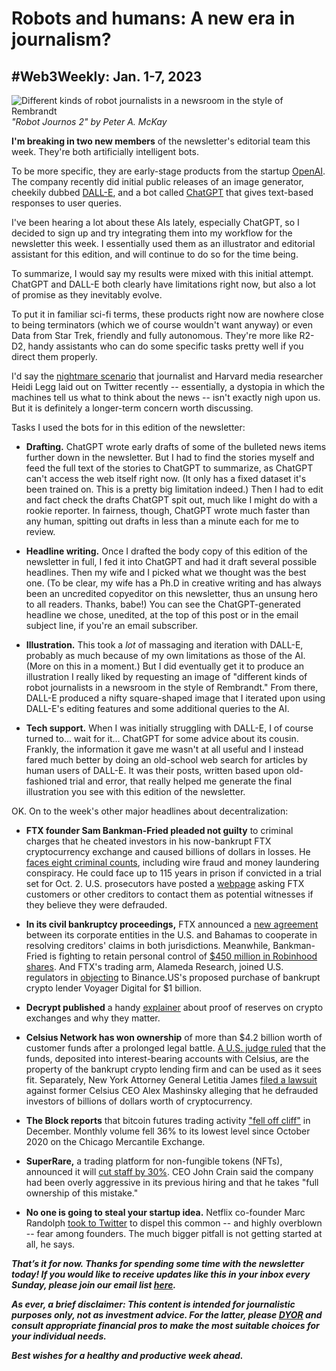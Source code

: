 # Robots and humans: A new era in journalism?
## #Web3Weekly: Jan. 1-7, 2023

![Different kinds of robot journalists in a newsroom in the style of Rembrandt](https://w3w.news/img/illos/robot-journos-2-cropped.jpg)
*"Robot Journos 2" by Peter A. McKay*

**I'm breaking in two new members** of the newsletter's editorial team this week. They're both artificially intelligent bots.

To be more specific, they are early-stage products from the startup
[OpenAI](https://openai.com/). The company recently did initial public releases of an image generator, cheekily dubbed [DALL-E](https://openai.com/dall-e-2/), and a bot called [ChatGPT](https://chat.openai.com/) that gives text-based responses to user queries.  

I've been hearing a lot about these AIs lately, especially ChatGPT, so I decided to sign up and try integrating them into my workflow for the newsletter this week. I essentially used them as an illustrator and editorial assistant for this edition, and will continue to do so for the time being.

To summarize, I would say my results were mixed with this initial attempt. ChatGPT and DALL-E both clearly have limitations right now, but also a lot of promise as they inevitably evolve.

To put it in familiar sci-fi terms, these products right now are nowhere close to being terminators (which we of course wouldn't want anyway) or even Data from Star Trek, friendly and fully autonomous. They're more like R2-D2, handy assistants who can do some specific tasks pretty well if you direct them properly.

I'd say the [nightmare scenario](https://twitter.com/heidilegg/status/1609607413149073414) that journalist and Harvard media researcher Heidi Legg laid out on Twitter recently -- essentially, a dystopia in which the machines tell us what to think about the news -- isn't exactly nigh upon us. But it is definitely a longer-term concern worth discussing.

Tasks I used the bots for in this edition of the newsletter:

- **Drafting.** ChatGPT wrote early drafts of some of the bulleted news items further down in the newsletter. But I had to find the stories myself and feed the full text of the stories to ChatGPT to summarize, as ChatGPT can't access the web itself right now. (It only has a fixed dataset it's been trained on. This is a pretty big limitation indeed.) Then I had to edit and fact check the drafts ChatGPT spit out, much like I might do with a rookie reporter. In fairness, though, ChatGPT wrote much faster than any human, spitting out drafts in less than a minute each for me to review.

- **Headline writing.** Once I drafted the body copy of this edition of the newsletter in full, I fed it into ChatGPT and had it draft several possible headlines. Then my wife and I picked what we thought was the best one. (To be clear, my wife has a Ph.D in creative writing and has always been an uncredited copyeditor on this newsletter, thus an unsung hero to all readers. Thanks, babe!) You can see the ChatGPT-generated headline we chose, unedited, at the top of this post or in the email subject line, if you're an email subscriber.

- **Illustration.** This took a *lot* of massaging and iteration with DALL-E, probably as much because of my own limitations as those of the AI. (More on this in a moment.) But I did eventually get it to produce an illustration I really liked by requesting an image of "different kinds of robot journalists in a newsroom in the style of Rembrandt." From there, DALL-E produced a nifty square-shaped image that I iterated upon using DALL-E's editing features and some additional queries to the AI.

- **Tech support.** When I was initially struggling with DALL-E, I of course turned to... wait for it... ChatGPT for some advice about its cousin. Frankly, the information it gave me wasn't at all useful and I instead fared much better by doing an old-school web search for articles by human users of DALL-E. It was their posts, written based upon old-fashioned trial and error, that really helped me generate the final illustration you see with this edition of the newsletter.  

OK. On to the week's other major headlines about decentralization:

- **FTX founder Sam Bankman-Fried pleaded not guilty** to criminal charges that he cheated investors in his now-bankrupt FTX cryptocurrency exchange and caused billions of dollars in losses. He [faces eight criminal counts](https://www.reuters.com/legal/bankman-fried-set-enter-not-guilty-plea-ftx-fraud-case-2023-01-03/), including wire fraud and money laundering conspiracy. He could face up to 115 years in prison if convicted in a trial set for Oct. 2. U.S. prosecutors have posted a [webpage](https://www.justice.gov/usao-sdny/united-states-v-samuel-bankman-fried-aka-sbf-22-cr-673-lak) asking FTX customers or other creditors to contact them as potential witnesses if they believe they were defrauded.

- **In its civil bankruptcy proceedings,** FTX announced a [new agreement](https://www.prnewswire.com/news-releases/ftx-debtors-and-ftx-dm-bahamas-announce-cooperation-agreement-301715690.html) between its corporate entities in the U.S. and Bahamas to cooperate in resolving creditors' claims in both jurisdictions. Meanwhile, Bankman-Fried is fighting to retain personal control of [$450 million in Robinhood shares](https://www.coindesk.com/business/2023/01/06/sam-bankman-fried-seeks-to-keep-grasp-on-450m-in-robinhood-shares/). And FTX's trading arm, Alameda Research, joined U.S. regulators in [objecting](https://www.coindesk.com/policy/2023/01/05/bankman-frieds-alameda-joins-chorus-objecting-to-binance-voyager-buy/) to Binance.US's proposed purchase of bankrupt crypto lender Voyager Digital for $1 billion.

- **Decrypt published** a handy [explainer](https://decrypt.co/resources/what-are-proof-reserves-why-do-they-matter) about proof of reserves on crypto exchanges and why they matter.  

- **Celsius Network has won ownership** of more than $4.2 billion worth of customer funds after a prolonged legal battle. [A U.S. judge ruled](https://247wallst.com/investing/2023/01/05/celsius-wins-ownership-of-4-2b-worth-of-customers-funds/) that the funds, deposited into interest-bearing accounts with Celsius, are the property of the bankrupt crypto lending firm and can be used as it sees fit. Separately, New York Attorney General Letitia James [filed a lawsuit](https://ag.ny.gov/press-release/2023/attorney-general-james-sues-former-ceo-celsius-cryptocurrency-platform-defrauding) against former Celsius CEO Alex Mashinsky alleging that he defrauded investors of billions of dollars worth of cryptocurrency.

- **The Block reports** that bitcoin futures trading activity ["fell off cliff"](https://www.theblock.co/post/199817/bitcoin-futures-activity-fell-off-cliff-in-december) in December. Monthly volume fell 36% to its lowest level since October 2020 on the Chicago Mercantile Exchange.

- **SuperRare,** a trading platform for non-fungible tokens (NFTs), announced it will [cut staff by 30%](https://decrypt.co/118615/nft-marketplace-superrare-cuts-30-of-staff-we-over-hired). CEO John Crain said the company had been overly aggressive in its previous hiring and that he takes "full ownership of this mistake."

- **No one is going to steal your startup idea.** Netflix co-founder Marc Randolph [took to Twitter](https://twitter.com/mbrandolph/status/1606168786918289408) to dispel this common -- and highly overblown -- fear among founders. The much bigger pitfall is not getting started at all, he says.

_**That’s it for now. Thanks for spending some time with the newsletter today! If you would like to receive updates like this in your inbox every Sunday, please join our email list [here](https://w3w.news).**_ <!-- Be sure to delete that last line for copy going out to existing email subscribers, of course. -->

_**As ever, a brief disclaimer: This content is intended for journalistic purposes only, not as investment advice. For the latter, please [DYOR](https://www.google.com/search?q=DYOR&sxsrf=ALiCzsbQdCxZ0zVRVuYN5L2c-89lO7I5cw%3A1663013827193&source=hp&ei=w5MfY5f5BrylptQPrba9uAo&iflsig=AJiK0e8AAAAAYx-h08-1Cfk2JUZBncAoNuCZfyyt_eDY&ved=0ahUKEwjX5q-jiZD6AhW8kokEHS1bD6cQ4dUDCAk&uact=5&oq=DYOR&gs_lcp=Cgdnd3Mtd2l6EAMyCAgAEIAEELEDMgsIABCABBCxAxCLAzIICAAQgAQQiwMyCAgAEIAEEIsDMggIABCABBCLAzIICAAQgAQQiwMyCggAEIAEEAoQiwMyBQgAEIAEMgUIABCABDIFCAAQgAQ6BAgjECc6CAguELEDEIMBOhEILhCABBCxAxCDARDHARDRAzoLCAAQgAQQsQMQgwE6CAgAELEDEIMBOgsILhCABBCxAxCDAToECAAQA1AAWLEEYJkGaABwAHgBgAHaAYgB2wOSAQUyLjEuMZgBAKABAbgBAQ&sclient=gws-wiz) and consult appropriate financial pros to make the most suitable choices for your individual needs.**_

_**Best wishes for a healthy and productive week ahead.**_  
